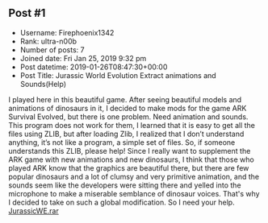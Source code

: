## Post #1
- Username: Firephoenix1342
- Rank: ultra-n00b
- Number of posts: 7
- Joined date: Fri Jan 25, 2019 9:32 pm
- Post datetime: 2019-01-26T08:47:30+00:00
- Post Title: Jurassic World Evolution Extract animations and Sounds(Help)

I played here in this beautiful game. After seeing beautiful models and animations of dinosaurs in it, I decided to make mods for the game ARK Survival Evolved, but there is one problem. Need animation and sounds. This program does not work for them, I learned that it is easy to get all the files using ZLIB, but after loading Zlib, I realized that I don’t understand anything, it’s not like a program, a simple set of files. So, if someone understands this ZLIB, please help! Since I really want to supplement the ARK game with new animations and new dinosaurs, I think that those who played ARK know that the graphics are beautiful there, but there are few popular dinosaurs and a lot of clumsy and very primitive animation, and the sounds seem like the developers were sitting there and yelled into the microphone to make a miserable semblance of dinosaur voices. That's why I decided to take on such a global modification. So I need your help.
[JurassicWE.rar](https://xentaxbackup.github.io/file/15583_JurassicWE.rar)
